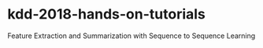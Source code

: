 # kdd-2018-hands-on-tutorials
Feature Extraction and Summarization with Sequence to Sequence Learning
